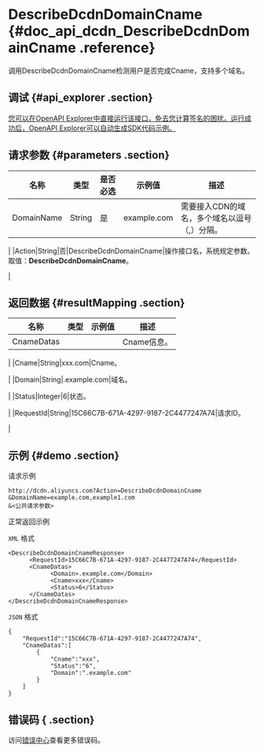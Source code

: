 # DescribeDcdnDomainCname {#doc_api_dcdn_DescribeDcdnDomainCname .reference}

调用DescribeDcdnDomainCname检测用户是否完成Cname，支持多个域名。

## 调试 {#api_explorer .section}

[您可以在OpenAPI Explorer中直接运行该接口，免去您计算签名的困扰。运行成功后，OpenAPI Explorer可以自动生成SDK代码示例。](https://api.aliyun.com/#product=dcdn&api=DescribeDcdnDomainCname&type=RPC&version=2018-01-15)

## 请求参数 {#parameters .section}

|名称|类型|是否必选|示例值|描述|
|--|--|----|---|--|
|DomainName|String|是|example.com|需要接入CDN的域名，多个域名以逗号（,）分隔。

 |
|Action|String|否|DescribeDcdnDomainCname|操作接口名，系统规定参数。取值：**DescribeDcdnDomainCname**。

 |

## 返回数据 {#resultMapping .section}

|名称|类型|示例值|描述|
|--|--|---|--|
|CnameDatas| | |Cname信息。

 |
|Cname|String|xxx.com|Cname。

 |
|Domain|String|.example.com|域名。

 |
|Status|Integer|6|状态。

 |
|RequestId|String|15C66C7B-671A-4297-9187-2C4477247A74|请求ID。

 |

## 示例 {#demo .section}

请求示例

``` {#request_demo}
http://dcdn.aliyuncs.com?Action=DescribeDcdnDomainCname
&DomainName=example.com,example1.com
&<公共请求参数>
```

正常返回示例

`XML` 格式

``` {#xml_return_success_demo}
<DescribeDcdnDomainCnameResponse>
	  <RequestId>15C66C7B-671A-4297-9187-2C4477247A74</RequestId>
	  <CnameDatas>
		    <Domain>.example.com</Domain>
		    <Cname>xxx</Cname>
		    <Status>6</Status>
	  </CnameDatas>
</DescribeDcdnDomainCnameResponse>
```

`JSON` 格式

``` {#json_return_success_demo}
{
	"RequestId":"15C66C7B-671A-4297-9187-2C4477247A74",
	"CnameDatas":[
		{
			"Cname":"xxx",
			"Status":"6",
			"Domain":".example.com"
		}
	]
}
```

## 错误码 { .section}

访问[错误中心](https://error-center.aliyun.com/status/product/dcdn)查看更多错误码。

